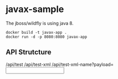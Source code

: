 # javax-sample

The jboss/wildfly is using java 8.

```
docker build -t javax-app .
docker run -d -p 8080:8080 javax-app
```

## API Strutcture

/api/test
/api/test-xml
/api/test-xml-name?payload=<input>

